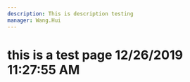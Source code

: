 ```yaml
---
description: This is description testing
manager: Wang.Hui
---
```

# this is a test page 12/26/2019 11:27:55 AM